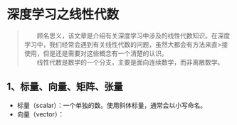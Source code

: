 # 深度学习之线性代数  
>&emsp;&emsp;顾名思义，该文章是介绍有关深度学习中涉及的线性代数知识。在深度学习中，我们经常会遇到有关线性代数的问题，虽然大都会有方法来直>接使用，但是还是需要对这些概念有一个清楚的认识。  
>&emsp;&emsp;线性代数是数学的一个分支，主要是面向连续数学，而非离散数学。
## 1、标量、向量、矩阵、张量  
  * 标量（scalar）：一个单独的数。使用斜体标量，通常会以小写命名。
  * 向量（vector）：